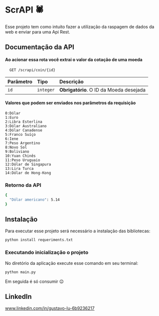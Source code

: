 
# ScrAPI 🕷️

Esse projeto tem como intuito fazer a utilização da raspagem de dados da web e enviar para uma Api Rest.


## Documentação da API

#### Ao acionar essa rota você extrai o valor da cotação de uma moeda

```http
  GET /scrapi/coin/{id}
```

| Parâmetro   | Tipo       | Descrição                                   |
| :---------- | :--------- | :------------------------------------------ |
| `id`      | `integer` | **Obrigatório**. O ID da Moeda desejada |

#### 

#### Valores que podem ser enviados nos parâmetros da requisição

    0:Dólar
    1:Euro
    2:Libra Esterlina 
    3:Dólar Australiano 
    4:Dólar Canadense 
    5:Franco Suíço 
    6:Iene 
    7:Peso Argentino 
    8:Novo Sol 
    9:Boliviano 
    10:Yuan Chinês 
    11:Peso Uruguaio
    12:Dólar de Singapura 
    13:Lira Turca 
    14:Dólar de Hong-Kong
### Retorno da API
```bash
{
  "Dólar americano": 5.14
}
```
## Instalação
Para executar esse projeto será necessário a instalação das bibliotecas:
```bash
python install requeriments.txt
```
### Executando inicialização o projeto
No diretório da aplicação execute esse comando em seu terminal:
```bash
python main.py
```
Em seguida é só consumir 😉



## LinkedIn

www.linkedin.com/in/gustavo-lu-6b9236217
